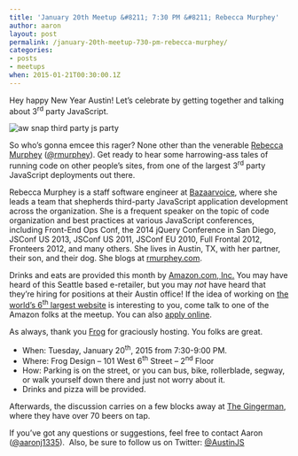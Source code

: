 ```yaml
---
title: 'January 20th Meetup &#8211; 7:30 PM &#8211; Rebecca Murphey'
author: aaron
layout: post
permalink: /january-20th-meetup-730-pm-rebecca-murphey/
categories:
- posts
- meetups
when: 2015-01-21T00:30:00.1Z
---
```

Hey happy New Year Austin! Let&#8217;s celebrate by getting together and talking about 3<sup>rd</sup> party JavaScript.

![aw snap third party js party][1]

So who&#8217;s gonna emcee this rager? None other than the venerable [Rebecca Murphey][2] ([@rmurphey][3]). Get ready to hear some harrowing-ass tales of running code on other people&#8217;s sites, from one of the largest 3<sup>rd</sup> party JavaScript deployments out there.

Rebecca Murphey is a staff software engineer at [Bazaarvoice][4], where she leads a team that shepherds third-party JavaScript application development across the organization. She is a frequent speaker on the topic of code organization and best practices at various JavaScript conferences, including Front-End Ops Conf, the 2014 jQuery Conference in San Diego, JSConf US 2013, JSConf US 2011, JSConf EU 2010, Full Frontal 2012, Fronteers 2012, and many others. She lives in Austin, TX, with her partner, their son, and their dog. She blogs at [rmurphey.com][2].

Drinks and eats are provided this month by [Amazon.com, Inc.][5] You may have heard of this Seattle based e-retailer, but you may *not* have heard that they&#8217;re hiring for positions at their Austin office! If the idea of working on [the world&#8217;s 6<sup>th</sup> largest website][6] is interesting to you, come talk to one of the Amazon folks at the meetup. You can also [apply online][7].

As always, thank you [Frog][8] for graciously hosting. You folks are great.

  * When: Tuesday, January 20<sup>th</sup>, 2015 from 7:30-9:00 PM.
  * Where: Frog Design – 101 West 6<sup>th</sup> Street – 2<sup>nd</sup> Floor
  * How: Parking is on the street, or you can bus, bike, rollerblade, segway, or walk yourself down there and just not worry about it.
  * Drinks and pizza will be provided.

Afterwards, the discussion carries on a few blocks away at [The Gingerman][9], where they have over 70 beers on tap. 

If you&#8217;ve got any questions or suggestions, feel free to contact Aaron ([@aaronj1335][10]).  Also, be sure to follow us on Twitter: [@AustinJS][11]

 [1]: https://cldup.com/nWqk2nPq1S.gif
 [2]: http://rmurphey.com
 [3]: https://twitter.com/rmurphey
 [4]: http://bazaarvoice.com
 [5]: http://www.amazon.com
 [6]: http://www.alexa.com/siteinfo/amazon.com
 [7]: http://www.amazon.com/gp/jobs/ref=j_sq_btn?jobSearchKeywords=&#038;category=*&#038;location=US,+TX,+Austin&#038;x=28&#038;y=11
 [8]: http://www.frogdesign.com/contact/austin.html
 [9]: http://gingermanpub.com/
 [10]: https://twitter.com/aaronj1335
 [11]: http://twitter.com/austinjs "AustinJS on Twitter"
